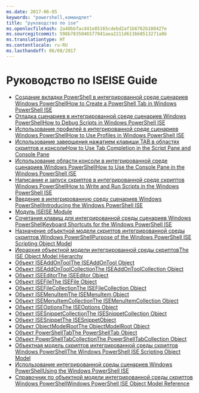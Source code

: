 ```yaml
---
ms.date: 2017-06-05
keywords: "powershell,командлет"
title: "руководство по ise"
ms.openlocfilehash: 2a40bbfacd41e85165cdebd2af1b6762b180427e
ms.sourcegitcommit: 598b7835046577841aea2211d613bb8513271a8b
ms.translationtype: HT
ms.contentlocale: ru-RU
ms.lasthandoff: 06/08/2017
---
```

# <a name="ise-guide"></a><span data-ttu-id="1dfd1-103">Руководство по ISE</span><span class="sxs-lookup"><span data-stu-id="1dfd1-103">ISE Guide</span></span>

-  [<span data-ttu-id="1dfd1-104">Создание вкладки PowerShell в интегрированной среде сценариев Windows PowerShell</span><span class="sxs-lookup"><span data-stu-id="1dfd1-104">How to Create a PowerShell Tab in Windows PowerShell ISE</span></span>](ise/How-to-Create-a-PowerShell-Tab-in-Windows-PowerShell-ISE.md)
-  [<span data-ttu-id="1dfd1-105">Отладка сценариев в интегрированной среде сценариев Windows PowerShell</span><span class="sxs-lookup"><span data-stu-id="1dfd1-105">How to Debug Scripts in Windows PowerShell ISE</span></span>](ise/How-to-Debug-Scripts-in-Windows-PowerShell-ISE.md)
-  [<span data-ttu-id="1dfd1-106">Использование профилей в интегрированной среде сценариев Windows PowerShell</span><span class="sxs-lookup"><span data-stu-id="1dfd1-106">How to Use Profiles in Windows PowerShell ISE</span></span>](ise/How-to-Use-Profiles-in-Windows-PowerShell-ISE.md)
-  [<span data-ttu-id="1dfd1-107">Использование завершения нажатием клавиши TAB в областях скриптов и консоли</span><span class="sxs-lookup"><span data-stu-id="1dfd1-107">How to Use Tab Completion in the Script Pane and Console Pane</span></span>](ise/How-to-Use-Tab-Completion-in-the-Script-Pane-and-Console-Pane.md)
-  [<span data-ttu-id="1dfd1-108">Использование области консоли в интегрированной среде сценариев Windows PowerShell</span><span class="sxs-lookup"><span data-stu-id="1dfd1-108">How to Use the Console Pane in the Windows PowerShell ISE</span></span>](ise/How-to-Use-the-Console-Pane-in-the-Windows-PowerShell-ISE.md)
-  [<span data-ttu-id="1dfd1-109">Написание и запуск скриптов в интегрированной среде скриптов Windows PowerShell</span><span class="sxs-lookup"><span data-stu-id="1dfd1-109">How to Write and Run Scripts in the Windows PowerShell ISE</span></span>](ise/How-to-Write-and-Run-Scripts-in-the-Windows-PowerShell-ISE.md)
-  [<span data-ttu-id="1dfd1-110">Введение в интегрированную среду сценариев Windows PowerShell</span><span class="sxs-lookup"><span data-stu-id="1dfd1-110">Introducing the Windows PowerShell ISE</span></span>](ise/Introducing-the-Windows-PowerShell-ISE.md)
-  [<span data-ttu-id="1dfd1-111">Модуль ISE</span><span class="sxs-lookup"><span data-stu-id="1dfd1-111">ISE Module</span></span>](ise/ISE-Module.md)
-  [<span data-ttu-id="1dfd1-112">Сочетания клавиш для интегрированной среды сценариев Windows PowerShell</span><span class="sxs-lookup"><span data-stu-id="1dfd1-112">Keyboard Shortcuts for the Windows PowerShell ISE</span></span>](ise/Keyboard-Shortcuts-for-the-Windows-PowerShell-ISE.md)
-  [<span data-ttu-id="1dfd1-113">Назначение объектной модели скриптов интегрированной среды скриптов Windows PowerShell</span><span class="sxs-lookup"><span data-stu-id="1dfd1-113">Purpose of the Windows PowerShell ISE Scripting Object Model</span></span>](ise/Purpose-of-the-Windows-PowerShell-ISE-Scripting-Object-Model.md)
-  [<span data-ttu-id="1dfd1-114">Иерархия объектной модели интегрированной среды скриптов</span><span class="sxs-lookup"><span data-stu-id="1dfd1-114">The ISE Object Model Hierarchy</span></span>](ise/The-ISE-Object-Model-Hierarchy.md)
-  [<span data-ttu-id="1dfd1-115">Объект ISEAddOnTool</span><span class="sxs-lookup"><span data-stu-id="1dfd1-115">The ISEAddOnTool Object</span></span>](ise/The-ISEAddOnTool-Object.md)
-  [<span data-ttu-id="1dfd1-116">Объект ISEAddOnToolCollection</span><span class="sxs-lookup"><span data-stu-id="1dfd1-116">The ISEAddOnToolCollection Object</span></span>](ise/The-ISEAddOnToolCollection-Object.md)
-  [<span data-ttu-id="1dfd1-117">Объект ISEEditor</span><span class="sxs-lookup"><span data-stu-id="1dfd1-117">The ISEEditor Object</span></span>](ise/The-ISEEditor-Object.md)
-  [<span data-ttu-id="1dfd1-118">Объект ISEFile</span><span class="sxs-lookup"><span data-stu-id="1dfd1-118">The ISEFile Object</span></span>](ise/The-ISEFile-Object.md)
-  [<span data-ttu-id="1dfd1-119">Объект ISEFileCollection</span><span class="sxs-lookup"><span data-stu-id="1dfd1-119">The ISEFileCollection Object</span></span>](ise/The-ISEFileCollection-Object.md)
-  [<span data-ttu-id="1dfd1-120">Объект ISEMenuItem</span><span class="sxs-lookup"><span data-stu-id="1dfd1-120">The ISEMenuItem Object</span></span>](ise/The-ISEMenuItem-Object.md)
-  [<span data-ttu-id="1dfd1-121">Объект ISEMenuItemCollection</span><span class="sxs-lookup"><span data-stu-id="1dfd1-121">The ISEMenuItemCollection Object</span></span>](ise/The-ISEMenuItemCollection-Object.md)
-  [<span data-ttu-id="1dfd1-122">Объект ISEOptions</span><span class="sxs-lookup"><span data-stu-id="1dfd1-122">The ISEOptions Object</span></span>](ise/The-ISEOptions-Object.md)
-  [<span data-ttu-id="1dfd1-123">Объект ISESnippetCollection</span><span class="sxs-lookup"><span data-stu-id="1dfd1-123">The ISESnippetCollection Object</span></span>](ise/The-ISESnippetCollection-Object.md)
-  [<span data-ttu-id="1dfd1-124">Объект ISESnippet</span><span class="sxs-lookup"><span data-stu-id="1dfd1-124">The ISESnippetObject</span></span>](ise/The-ISESnippetObject.md)
-  [<span data-ttu-id="1dfd1-125">Объект ObjectModelRoot</span><span class="sxs-lookup"><span data-stu-id="1dfd1-125">The ObjectModelRoot Object</span></span>](ise/The-ObjectModelRoot-Object.md)
-  [<span data-ttu-id="1dfd1-126">Объект PowerShellTab</span><span class="sxs-lookup"><span data-stu-id="1dfd1-126">The PowerShellTab Object</span></span>](ise/The-PowerShellTab-Object.md)
-  [<span data-ttu-id="1dfd1-127">Объект PowerShellTabCollection</span><span class="sxs-lookup"><span data-stu-id="1dfd1-127">The PowerShellTabCollection Object</span></span>](ise/The-PowerShellTabCollection-Object.md)
-  [<span data-ttu-id="1dfd1-128">Объектная модель скриптов интегрированной среды скриптов Windows PowerShell</span><span class="sxs-lookup"><span data-stu-id="1dfd1-128">The Windows PowerShell ISE Scripting Object Model</span></span>](ise/The-Windows-PowerShell-ISE-Scripting-Object-Model.md)
-  [<span data-ttu-id="1dfd1-129">Использование интегрированной среды сценариев Windows PowerShell</span><span class="sxs-lookup"><span data-stu-id="1dfd1-129">Using the Windows PowerShell ISE</span></span>](ise/Using-the-Windows-PowerShell-ISE.md)
-  [<span data-ttu-id="1dfd1-130">Справочник по объектной модели интегрированной среды скриптов Windows PowerShell</span><span class="sxs-lookup"><span data-stu-id="1dfd1-130">Windows PowerShell ISE Object Model Reference</span></span>](ise/Windows-PowerShell-ISE-Object-Model-Reference.md)


